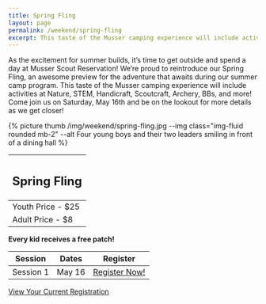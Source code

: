 ```yaml
---
title: Spring Fling
layout: page
permalink: /weekend/spring-fling
excerpt: This taste of the Musser camping experience will include activities at Nature, STEM, Handicraft, Scoutcraft, Archery, BBs, and more!
---
```


<div class="row">
  <div class="col-md-8">
    <p>
      As the excitement for summer builds, it’s time to get outside and spend a day at Musser Scout Reservation! We’re proud to reintroduce our Spring Fling, an awesome preview for the adventure that awaits during our summer camp program. This taste of the Musser camping experience will include activities at Nature, STEM, Handicraft, Scoutcraft, Archery, BBs, and more! Come join us on Saturday, May 16th and be on the lookout for more details as we get closer!
    </p>
  </div>
  <div class="col-md-4">
    {% picture thumb /img/weekend/spring-fling.jpg --img class="img-fluid rounded mb-2" --alt Four young boys and their two leaders smiling in front of a dining hall %}
  </div>
</div>
<div class="row"> 
  <div class="col">
    <table class="table table-striped my-3 ">
      <thead class="text-center">
        <tr>
          <th scope="col"><h2 class="my-0">Spring Fling</h2></th>
        </tr>
      </thead>
      <tbody>
          <tr>
            <td>Youth Price - &dollar;25</td>
          </tr>
          <tr>
            <td>Adult Price - &dollar;8</td>
          </tr>
      </tbody>
    </table>
    <div class="text-center">
      <strong>Every kid receives a free patch!</strong><br>
    </div>
  </div> 
  <div class="col">
    <table class="table table-striped my-3 text-center">
      <thead>
        <tr>
          <th scope="col">Session</th>
          <th scope="col">Dates</th>
          <th scope="col">Register</th>
        </tr>
      </thead>
      <tbody>
          <tr>
            <td>Session 1</td>
            <td>May 16</td>
            <td><a class="btn btn-primary btn-block" href="https://colbsa.doubleknot.com/event/spring-fling/2633325">Register Now!</a></td>
          </tr>
      </tbody>
    </table>
    <div class="text-center">
      <a role="button" class="btn btn-primary btn-lg" href="https://colbsa.doubleknot.com/Rosters/logon.aspx?orgkey=541">View Your Current Registration</a>
    </div>
  </div>
</div>
